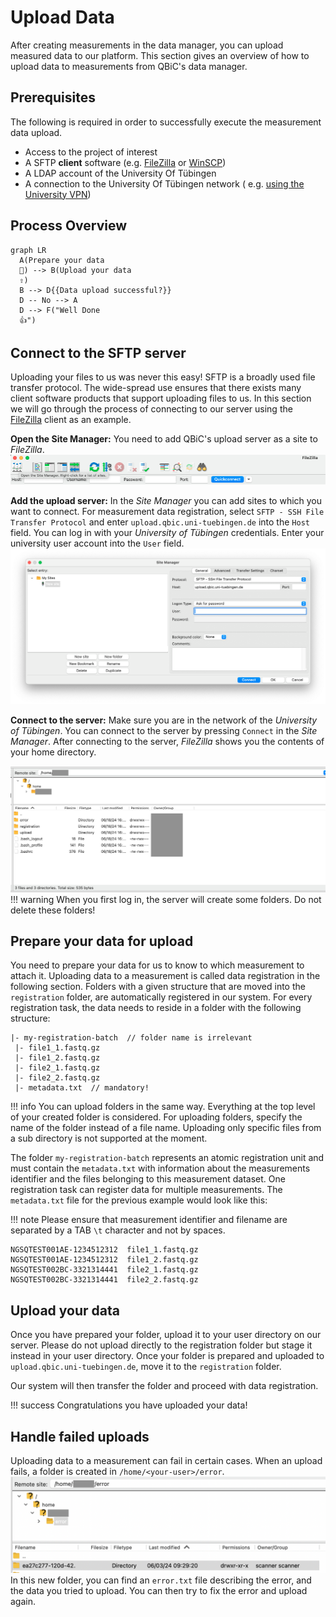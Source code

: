 # Upload Data

After creating measurements in the data manager, you can upload measured data to our platform.
This section gives an overview of how to upload data to measurements from QBiC's data manager.

## Prerequisites

The following is required in order to successfully execute the measurement data upload.

- Access to the project of interest
- A SFTP **client** software (e.g. [FileZilla](https://filezilla-project.org/download.php?type=client)
  or [WinSCP](https://winscp.net))
- A LDAP account of the University Of Tübingen
- A connection to the University Of Tübingen network (
  e.g. [using the University VPN](https://uni-tuebingen.de/en/facilities/zentrum-fuer-datenverarbeitung/services/network-services/network-access/remote-access-vpn/))

## Process Overview

```mermaid
graph LR
  A(Prepare your data 
  📝) --> B(Upload your data
  ⇧)
  B --> D{{Data upload successful?}}
  D -- No --> A
  D --> F("Well Done 
  👍")
```

## Connect to the SFTP server

Uploading your files to us was never this easy! SFTP is a broadly used file transfer protocol. The
wide-spread use ensures that there exists many client software products that
support uploading files to us.
In this section we will go through the process of connecting to our server
using the [FileZilla](https://filezilla-project.org/download.php?type=client) client as an example.


**Open the Site Manager:** You need to add QBiC's upload server as a site to _FileZilla_.
![An image showing the button leading to the site manager](./images/upload/raw_data_upload_open_site_manager.png)

**Add the upload server:** In the _Site Manager_ you can add sites to which you want to connect. For
measurement data registration, select `SFTP - SSH File Transfer Protocol` and
enter `upload.qbic.uni-tuebingen.de` into the `Host` field.
You can log in with your _University of Tübingen_ credentials. Enter your university user account
into the `User` field.
![An image showing the input fields for a new site. upload.qbic.uni-tuebingen.de is entered in the Host field and SFTP is selected as protocol.](./images/upload/raw_data_upload_add_qbic_site.png)

**Connect to the server:** Make sure you are in the network of the _University of Tübingen_. You can connect to the server by pressing `Connect` in
the _Site Manager_. After connecting to the server, _FileZilla_ shows you the contents of your home directory.

![An image showing the users home folder. You can see three directories named registration, error and upload.](./images/upload/raw_data_upload_initial_user_directory.png)
!!! warning
When you first log in, the server will create some folders. Do not delete these folders!


## Prepare your data for upload

You need to prepare your data for us to know to which measurement to attach it. Uploading data to a
measurement is called data registration in the following section.
Folders with a given structure that are moved into the `registration` folder, are automatically
registered in our system.
For every registration task, the data needs to reside in a folder with the following structure:

```text
|- my-registration-batch  // folder name is irrelevant
 |- file1_1.fastq.gz
 |- file1_2.fastq.gz
 |- file2_1.fastq.gz
 |- file2_2.fastq.gz
 |- metadata.txt  // mandatory!
```

!!! info
    You can upload folders in the same way. Everything at the top level of your created folder is
    considered. For uploading folders, specify the name of the folder instead of a file name. 
    Uploading only specific files from a sub directory is not supported at the moment.


The folder `my-registration-batch` represents an atomic registration unit and must contain the
`metadata.txt` with information about the measurements identifier and the files belonging to this
measurement
dataset.
One registration task can register data for multiple measurements. The `metadata.txt` file for the
previous example would look like this:

!!! note
    Please ensure that measurement identifier and filename are separated by a TAB `\t` character and not
    by spaces.

```text
NGSQTEST001AE-1234512312  file1_1.fastq.gz
NGSQTEST001AE-1234512312  file1_2.fastq.gz
NGSQTEST002BC-3321314441  file2_1.fastq.gz
NGSQTEST002BC-3321314441  file2_2.fastq.gz
```

## Upload your data

Once you have prepared your folder, upload it to your user directory on our server. Please do not
upload directly to the registration folder but stage it instead in your user directory.
Once your folder is prepared and uploaded to `upload.qbic.uni-tuebingen.de`, move it to
the `registration` folder.

Our system will then transfer the folder and proceed with data registration.

!!! success
    Congratulations you have uploaded your data!

## Handle failed uploads

Uploading data to a measurement can fail in certain cases. When an upload fails, a folder is created
in  `/home/<your-user>/error`.
![An image showing the error folder. It contains a directory with a long name.](./images/upload/raw_data_upload_error_directory.png)
In this new folder, you can find an `error.txt` file describing the error, and the data you tried to upload.
You can then try to fix the error and upload again.

